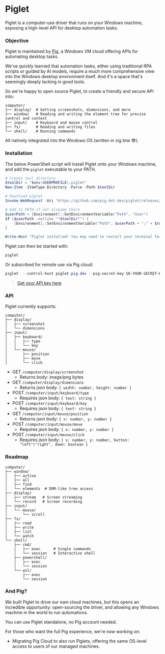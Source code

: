 # Piglet

Piglet is a computer-use driver that runs on your Windows machine, exposing a high-level API for desktop automation tasks.

### Objective

Piglet is maintained by [Pig](https://pig.dev), a Windows VM cloud offering APIs for automating desktop tasks.

We've quickly learned that automation tasks, either using traditional RPA scripts or guided by AI models, require a much more comprehensive view into the Windows desktop environment itself. And it's a space that's seemingly deeply lacking in good tools.

So we're happy to open source Piglet, to create a friendly and secure API into:
```
computer/
├── display/  # Getting screenshots, dimensions, and more
├── window/   # Reading and writing the element tree for precise control and context 
├── input/    # Keyboard and mouse control
├── fs/       # Reading and writing files
└── shell/    # Running commands
```

All natively integrated into the Windows OS (written in zig btw 😎).

### Installation
The below PowerShell script will install Piglet onto your Windows machine, and add the `piglet` executable to your PATH.

```powershell
# Create tool directory
$toolDir = "$env:USERPROFILE\.piglet"
New-Item -ItemType Directory -Force -Path $toolDir

# Download piglet
Invoke-WebRequest -Uri "https://github.com/pig-dot-dev/piglet/releases/download/v0.0.3/piglet.exe" -OutFile "$toolDir\piglet.exe"

# Add to PATH if not already there
$userPath = [Environment]::GetEnvironmentVariable("Path", "User")
if ($userPath -notlike "*$toolDir*") {
    [Environment]::SetEnvironmentVariable("Path", $userPath + ";" + $toolDir, "User")
}

Write-Host "Piglet installed! You may need to restart your terminal for PATH changes to take effect."
```

Piglet can then be started with:
```powershell
piglet
```

Or subscribed for remote use via Pig cloud:
```powershell
piglet  --control-host piglet.pig.dev --pig-secret-key SK-YOUR-SECRET-KEY
```
> [Get your API key here](https://pig.dev/alpha)

### API

Piglet currently supports:
```
computer/
├── display/
│   ├── screenshot
│   └── dimensions
├── input/
│   ├── keyboard/
│   │   ├── type
│   │   └── key
│   └── mouse/
│       ├── position
│       ├── move
│       └── click
```

- GET `/computer/display/screenshot`
  - Returns body: image/png bytes
- GET `/computer/display/dimensions` 
  - Returns json body: `{ width: number, height: number }`
- POST `/computer/input/keyboard/type`
  - Requires json body: `{ text: string }`
- POST `/computer/input/keyboard/key`
  - Requires json body: `{ text: string }`
- GET `/computer/input/mouse/position`
  - Returns json body: `{ x: number, y: number }`
- POST `/computer/input/mouse/move`
  - Requires json body: `{ x: number, y: number }`
- POST `/computer/input/mouse/click`
  - Requires json body: `{ x: number, y: number, button: "left"|"right", down: boolean }`

### Roadmap
```
computer/
├── window/     
│   ├── active
│   ├── all
│   ├── find
│   └── elements  # DOM-like tree access
├── display/
│   ├── stream   # Screen streaming
│   └── record   # Screen recording
├── input/
│   └── mouse/
│       └── scroll
├── fs/
│   ├── read
│   ├── write
│   ├── list
│   └── watch
└── shell/
    ├── cmd/
    │   ├── exec      # Single commands
    │   └── session   # Interactive shell
    ├── powershell/
    │   ├── exec
    │   └── session
    └── wsl/
        ├── exec
        └── session
```

### And Pig?
We built Piglet to drive our own cloud machines, but this opens an incredible opportunity: open-sourcing the driver, and allowing any Windows machine in the world to run automations.

You can use Piglet standalone, no Pig account needed.

For those who want the full Pig experience, we're now working on:
- Migrating Pig Cloud to also run Piglets, offering the same OS-level access to users of our managed machines.
